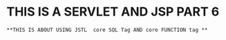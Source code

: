 # THIS IS A SERVLET AND JSP PART 6
	**THIS IS ABOUT USING JSTL  core SQL Tag AND core FUNCTION tag **

